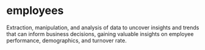 # employees
Extraction, manipulation, and analysis of data to uncover insights and trends that can inform business decisions, gaining valuable insights on employee performance, demographics, and turnover rate.
